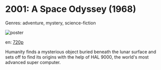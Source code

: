 # 2001: A Space Odyssey (1968)

Genres: adventure, mystery, science-fiction

![poster](http://image.tmdb.org/t/p/w500/90T7b2LIrL07ndYQBmSm09yqVEH.jpg)

en:
  [720p](magnet:?xt=urn:btih:E3529DBC0CE47429A8A9B411AB381C893BFEF575&tr=udp://glotorrents.pw:6969/announce&tr=udp://tracker.opentrackr.org:1337/announce&tr=udp://torrent.gresille.org:80/announce&tr=udp://tracker.openbittorrent.com:80&tr=udp://tracker.coppersurfer.tk:6969&tr=udp://tracker.leechers-paradise.org:6969&tr=udp://p4p.arenabg.ch:1337&tr=udp://tracker.internetwarriors.net:1337)
  


Humanity finds a mysterious object buried beneath the lunar surface and sets off to find its origins with the help of HAL 9000, the world's most advanced super computer.